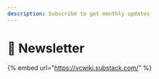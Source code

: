 ```yaml
---
description: Subscribe to get monthly updates
---
```


# 📮 Newsletter

{% embed url="https://vcwiki.substack.com/" %}



